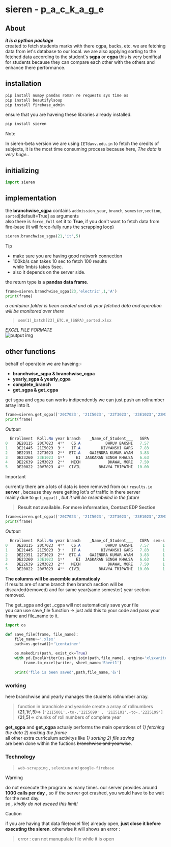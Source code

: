 # sieren - p_a_c_k_a_g_e
## About
 ***it is a python package***  
 created to fetch students marks with there cgpa, backs, etc. we are fetching data from iet's database to our local. we are also applying sorting to the fetched data according to the student's **sgpa** or **cgpa** this is very benifical for students because they can compare each other with the others and enhance there performance.
## installation
```powershell
pip install numpy pandas roman re requests sys time os
pip install beautifylsoup
pip install firebase_admin
```
ensure that you are haveing these libraries already installed.  
```powershell
pip install sieren
```
> [!NOTE]
> In sieren-beta version we are using `IETdavv.edu.in` to fetch the credits of subjects, it is the most time consuming process because here, *The data is very huge..*
## initializing
```python
import sieren
```

## implementation
the **branchwise_sgpa** contains `addmission_year`, `branch`, `semester`,`section`, `sorted`[default=True] as arguments   
also there is `force_full` set it to **True**, if you don't want to fetch data from fire-base (it will force-fully runs the scrapping loop)
```python
sieren.branchwise_sgpa(21,'it',5)
```
> [!TIP]
> * make sure you are having good network connection
> * 100kb/s can takes 10 sec to fetch 100 results  
> while 1mb/s takes 5sec.
>* also it depends on the server side.

the return type is a **pandas data frame**.  
```python
frame=sieren.branchwise_sgpa(23,'electric',1,'A')
print(frame)
```
_a container folder is been created and all your fetched data and operation will be monitored over there_  
>`sem(1)_batch[23]_ETC.A_(SGPA)_sorted.xlsx`

*EXCEL FILE FORMATE*  
![output img](https://i.ibb.co/rMky8D1/Screenshot-2024-04-20-013535.png)


## other functions
behalf of operatoin we are haveing:-  
* **branchwise_sgpa & branchwise_cgpa**
* **yearly_sgpa & yearly_cgpa**
* **complete_branch**
* **get_sgpa & get_cgpa**  

get sgpa and cgpa can works indipendently we can just push an rollnumber array into it.
```python
frame=sieren.get_sgpa(['20C7023', '21I5023', '22T3023', '23E1023','22M3023','20V7023'])
print(frame)
```
*Output:*  
```powershell
  Enrollment  Roll.No year branch    _Name_of_Student___   SGPA
0    DE20115  20C7023  4ᵗʰ   CS.A           DHRUV BAKSHI   7.57
1    DE21445  21I5023  3ʳᵈ   IT.A         DIVYANSHI GARG   7.83
2    DE22351  22T3023  2ⁿᵈ  ETC.A    GAJENDRA KUMAR AYAM   3.83
3    DE23260  23E1023  1ˢᵗ     EI  JASKARAN SINGH KHALSA   6.63
4    DE22639  22M3023  2ⁿᵈ   MECH            DHAWAL MORE   7.50
5    DE20022  20V7023  4ᵗʰ  CIVIL        BHAVYA TRIPATHI  10.00
```
> [!IMPORTANT]
> currently there are a lots of data is been removed from our `results.io` **server** , because they were getting lot's of traffic in there server  
>mainly due to `get_cgpa()` , *but it will be resembeled in the future*  
> >**Result not available. For more information, Contact EDP Section**
```python
frame=sieren.get_cgpa(['20C7023', '21I5023', '22T3023', '23E1023','22M3023','20V7023'])
print(frame)
```
*Output:* 
```powershell
  Enrollment  Roll.No year branch    _Name_of_Student___   CGPA  sem-s
0    DE20115  20C7023  4ᵗʰ   CS.A           DHRUV BAKSHI   7.57      1
1    DE21445  21I5023  3ʳᵈ   IT.A         DIVYANSHI GARG   7.83      1
2    DE22351  22T3023  2ⁿᵈ  ETC.A    GAJENDRA KUMAR AYAM   3.83      1
3    DE23260  23E1023  1ˢᵗ     EI  JASKARAN SINGH KHALSA   6.63      1
4    DE22639  22M3023  2ⁿᵈ   MECH            DHAWAL MORE   7.50      1
5    DE20022  20V7023  4ᵗʰ  CIVIL        BHAVYA TRIPATHI  10.00      1
```
**The columns will be aseemble automaticaly**  
if results are of same branch then branch section will be discarded(removed) and for same year(same semester) year section removed.   


The get_sgpa and get _cgpa will not automaticaly save your file  
you can use save_file function -> just add this to your code and pass your frame and file_name to it.
```python
import os

def save_file(frame, file_name):
    file_name+='.xlsx'
    path=os.getcwd()+'\container'
    
    os.makedirs(path, exist_ok=True)
    with pd.ExcelWriter(os.path.join(path,file_name), engine='xlsxwriter') as writer:  
        frame.to_excel(writer, sheet_name='Sheet1')
    
    print('file is been saved',path,file_name,'👍')
```


### working 
here branchwise and yearly manages the students rollnumber array. 
>function in branchiole and yeariole create a array of rollnumbers  
**(21,'it',5)**=> `['21I5001',-to-,'22I5099' , '21I5101',-to-,'22I5199']`  
**(21,5)**=> chunks of roll numbers of complete year



**get_sgpa** and **get_cgpa** actualy performs the main operations of *1) fetching the data 2) making the frame*  
all other extra curriculum activitys like *1) sorting 2) file saving*   
are been done within the fuctions ~~branchwise and yearwise~~.

### Technology
> `web-scrapping` , `selenium` and `google-firebase`

> [!WARNING]
> do not excecute the program as many times. our server provides around **1000 calls per day** , so if the server got crashed, you would have to be wait for the next day.   
> *so , kindly do not exceed this limit!*

> [!CAUTION]
> if you are having that data file(excel file) already open, **just close it before 
> executing the sieren**.  otherwise it will shows an error : 
> >error : can not manupulate file while it is open
